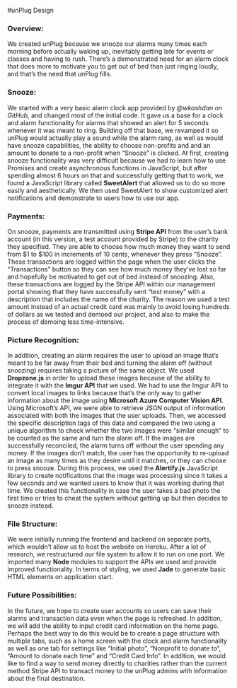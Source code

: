 #unPlug Design

### Overview:
We created unPlug because we snooze our alarms many times each morning before actually waking up, inevitably getting late for events or classes and having to rush. There’s a demonstrated need for an alarm clock that does more to motivate you to get out of bed than just ringing loudly, and that’s the need that unPlug fills. 

### Snooze:
We started with a very basic alarm clock app provided by _@wkashdan on GitHub_, and changed most of the initial code. It gave us a base for a clock and alarm functionality for alarms that showed an alert for 5 seconds whenever it was meant to ring. Building off that base, we revamped it so unPlug would actually play a sound while the alarm rang, as well as would have snooze capabilities, the ability to choose non-profits and and an amount to donate to a non-profit when “Snooze” is clicked. At first, creating snooze functionality was very difficult because we had to learn how to use Promises and create asynchronous functions in JavaScript, but after spending almost 6 hours on that and successfully getting that to work, we found a JavaScript library called **SweetAlert** that allowed us to do so more easily and aesthetically. We then used SweetAlert to show customized alert notifications and demonstrate to users how to use our app. 

### Payments:
On snooze, payments are transmitted using **Stripe API** from the user’s bank account (in this version, a test account provided by Stripe) to the charity they specified. They are able to choose how much money they want to send from $1 to $100 in increments of 10 cents, whenever they press “Snooze”. These transactions are logged within the page when the user clicks the “Transactions” button so they can see how much money they’ve lost so far and hopefully be motivated to get out of bed instead of snoozing. Also, these transactions are logged by the Stripe API within our management portal showing that they have successfully sent “test money” with a description that includes the name of the charity. The reason we used a test amount instead of an actual credit card was mainly to avoid losing hundreds of dollars as we tested and demoed our project, and also to make the process of demoing less time-intensive. 

### Picture Recognition:
In addition, creating an alarm requires the user to upload an image that’s meant to be far away from their bed and turning the alarm off (without snoozing) requires taking a picture of the same object. We used **Dropzone.js** in order to upload these images because of the ability to integrate it with the **Imgur API** that we used. We had to use the Imgur API to convert local images to links because that’s the only way to gather information about the image using **Microsoft Azure Computer Vision API**. Using Microsoft’s API, we were able to retrieve JSON output of information associated with both the images that the user uploads. Then, we accessed the specific description tags of this data and compared the two using a unique algorithm to check whether the two images were “similar enough” to be counted as the same and turn the alarm off. If the images are successfully reconciled, the alarm turns off without the user spending any money. If the images don’t match, the user has the opportunity to re-upload an image as many times as they desire until it matches, or they can choose to press snooze. During this process, we used the **Alertify.js** JavaScript library to create notifications that the image was processing since it takes a few seconds and we wanted users to know that it was working during that time. We created this functionality in case the user takes a bad photo the first time or tries to cheat the system without getting up but then decides to snooze instead.

### File Structure:
We were initially running the frontend and backend on separate ports, which wouldn’t allow us to host the website on Heroku. After a lot of research, we restructured our file system to allow it to run on one port. We imported many **Node** modules to support the APIs we used and provide improved functionality. In terms of styling, we used **Jade** to generate basic HTML elements on application start.

### Future Possibilities:
In the future, we hope to create user accounts so users can save their alarms and transaction data even when the page is refreshed. In addition, we will add the ability to input credit card information on the home page. Perhaps the best way to do this would be to create a page structure with multiple tabs, such as a home screen with the clock and alarm functionality as well as one tab for settings like “Initial photo”, “Nonprofit to donate to”, “Amount to donate each time” and “Credit Card Info”. In addition, we would like to find a way to send money directly to charities rather than the current method Stripe API to transact money to the unPlug admins with information about the final destination.
